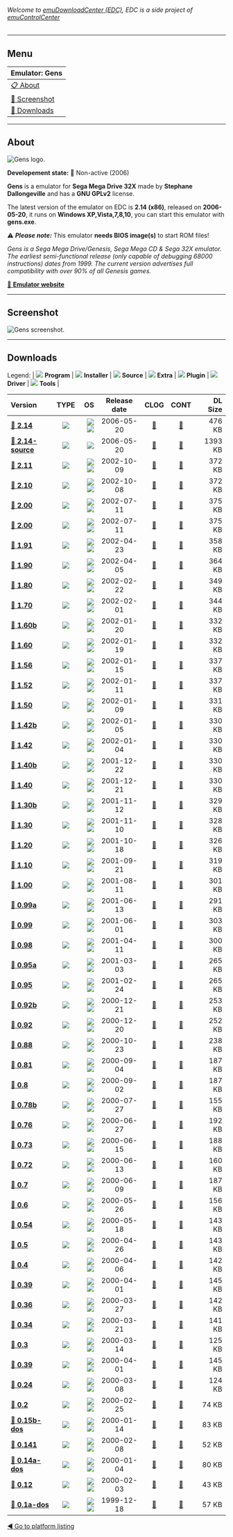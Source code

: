 ###### Welcome to [emuDownloadCenter (EDC)](https://github.com/PhoenixInteractiveNL/emuDownloadCenter/wiki/), EDC is a side project of [emuControlCenter](https://github.com/PhoenixInteractiveNL/emuControlCenter/wiki/)
***
## Menu
| **Emulator: Gens** |
|:---------|
| [:clipboard: About](#about) |
| [:sunrise: Screenshot](#screenshot) |
| [:floppy_disk: Downloads](#downloads) |
***
## About
![](https://github.com/PhoenixInteractiveNL/emuDownloadCenter/wiki/images_emulator/gens_logo_200.jpg "Gens logo.")

**Developement state:** :red_circle: Non-active (2006)

**Gens** is a emulator for **Sega Mega Drive 32X** made by **Stephane Dallongeville** and has a **GNU GPLv2** license.

The latest version of the emulator on EDC is **2.14 (x86)**, released on **2006-05-20**, it runs on **Windows XP,Vista,7,8,10**, you can start this emulator with **gens.exe**.

:warning: _**Please note:**_ This emulator **needs BIOS image(s)** to start ROM files!

_Gens is a Sega Mega Drive/Genesis, Sega Mega CD & Sega 32X emulator. The earliest semi-functional release (only capable of debugging 68000 instructions) dates from 1999. The current version advertises full compatibility with over 90% of all Genesis games._

[:link: **Emulator website**](http://gens.me)
***
## Screenshot
![](https://raw.githubusercontent.com/PhoenixInteractiveNL/emuDownloadCenter/master/hooks/gens/emulator_screen_01.jpg "Gens screenshot.")
***
## Downloads
Legend:
| ![](https://raw.githubusercontent.com/wiki/PhoenixInteractiveNL/emuDownloadCenter/images_misc/icon_program_24.png) **Program** | 
![](https://raw.githubusercontent.com/wiki/PhoenixInteractiveNL/emuDownloadCenter/images_misc/icon_installer_24.png) **Installer** | 
![](https://raw.githubusercontent.com/wiki/PhoenixInteractiveNL/emuDownloadCenter/images_misc/icon_source_code_24.png) **Source** | 
![](https://raw.githubusercontent.com/wiki/PhoenixInteractiveNL/emuDownloadCenter/images_misc/icon_extra_24.png) **Extra** | 
![](https://raw.githubusercontent.com/wiki/PhoenixInteractiveNL/emuDownloadCenter/images_misc/icon_plugin_24.png) **Plugin** | 
![](https://raw.githubusercontent.com/wiki/PhoenixInteractiveNL/emuDownloadCenter/images_misc/icon_driver_24.png) **Driver** | 
![](https://raw.githubusercontent.com/wiki/PhoenixInteractiveNL/emuDownloadCenter/images_misc/icon_tools_24.png) **Tools** | 
 
| Version | TYPE | OS | Release date | CLOG | CONT | DL Size |
|:--------|:----:|---:|:------------:|:----:|:----:|--------:|
| [:floppy_disk: **2.14**](https://github.com/PhoenixInteractiveNL/edc-repo0001/raw/master/gens/2.14.7z) | ![](https://raw.githubusercontent.com/wiki/PhoenixInteractiveNL/emuDownloadCenter/images_misc/icon_program_24.png) | ![](https://raw.githubusercontent.com/wiki/PhoenixInteractiveNL/emuDownloadCenter/images_misc/logo_windows_24.png)![](https://raw.githubusercontent.com/wiki/PhoenixInteractiveNL/emuDownloadCenter/images_misc/icon_32-bit_24.png) | 2006-05-20 | [:page_facing_up:](https://github.com/PhoenixInteractiveNL/edc-repo0001/blob/master/gens/2.14_changelog.txt) | [:mag_right:](https://github.com/PhoenixInteractiveNL/edc-repo0001/blob/master/gens/2.14_contents.txt) | 476 KB |
| [:floppy_disk: **2.14-source**](https://github.com/PhoenixInteractiveNL/edc-repo0007/raw/master/gens/2.14-source.7z) | ![](https://raw.githubusercontent.com/wiki/PhoenixInteractiveNL/emuDownloadCenter/images_misc/icon_source_code_24.png) | ![](https://raw.githubusercontent.com/wiki/PhoenixInteractiveNL/emuDownloadCenter/images_misc/icon_32-bit_24.png) | 2006-05-20 | [:page_facing_up:](https://github.com/PhoenixInteractiveNL/edc-repo0007/blob/master/gens/2.14-source_changelog.txt) | [:mag_right:](https://github.com/PhoenixInteractiveNL/edc-repo0007/blob/master/gens/2.14-source_contents.txt) | 1393 KB |
| [:floppy_disk: **2.11**](https://github.com/PhoenixInteractiveNL/edc-repo0007/raw/master/gens/2.11.7z) | ![](https://raw.githubusercontent.com/wiki/PhoenixInteractiveNL/emuDownloadCenter/images_misc/icon_program_24.png) | ![](https://raw.githubusercontent.com/wiki/PhoenixInteractiveNL/emuDownloadCenter/images_misc/logo_windows_24.png)![](https://raw.githubusercontent.com/wiki/PhoenixInteractiveNL/emuDownloadCenter/images_misc/icon_32-bit_24.png) | 2002-10-09 | [:page_facing_up:](https://github.com/PhoenixInteractiveNL/edc-repo0007/blob/master/gens/2.11_changelog.txt) | [:mag_right:](https://github.com/PhoenixInteractiveNL/edc-repo0007/blob/master/gens/2.11_contents.txt) | 372 KB |
| [:floppy_disk: **2.10**](https://github.com/PhoenixInteractiveNL/edc-repo0007/raw/master/gens/2.10.7z) | ![](https://raw.githubusercontent.com/wiki/PhoenixInteractiveNL/emuDownloadCenter/images_misc/icon_program_24.png) | ![](https://raw.githubusercontent.com/wiki/PhoenixInteractiveNL/emuDownloadCenter/images_misc/logo_windows_24.png)![](https://raw.githubusercontent.com/wiki/PhoenixInteractiveNL/emuDownloadCenter/images_misc/icon_32-bit_24.png) | 2002-10-08 | [:page_facing_up:](https://github.com/PhoenixInteractiveNL/edc-repo0007/blob/master/gens/2.10_changelog.txt) | [:mag_right:](https://github.com/PhoenixInteractiveNL/edc-repo0007/blob/master/gens/2.10_contents.txt) | 372 KB |
| [:floppy_disk: **2.00**](https://github.com/PhoenixInteractiveNL/edc-repo0007/raw/master/gens/2.00.7z) | ![](https://raw.githubusercontent.com/wiki/PhoenixInteractiveNL/emuDownloadCenter/images_misc/icon_program_24.png) | ![](https://raw.githubusercontent.com/wiki/PhoenixInteractiveNL/emuDownloadCenter/images_misc/logo_windows_24.png)![](https://raw.githubusercontent.com/wiki/PhoenixInteractiveNL/emuDownloadCenter/images_misc/icon_32-bit_24.png) | 2002-07-11 | [:page_facing_up:](https://github.com/PhoenixInteractiveNL/edc-repo0007/blob/master/gens/2.00_changelog.txt) | [:mag_right:](https://github.com/PhoenixInteractiveNL/edc-repo0007/blob/master/gens/2.00_contents.txt) | 375 KB |
| [:floppy_disk: **2.00**](https://github.com/PhoenixInteractiveNL/edc-repo0007/raw/master/gens/2.00.7z) | ![](https://raw.githubusercontent.com/wiki/PhoenixInteractiveNL/emuDownloadCenter/images_misc/icon_program_24.png) | ![](https://raw.githubusercontent.com/wiki/PhoenixInteractiveNL/emuDownloadCenter/images_misc/logo_windows_24.png)![](https://raw.githubusercontent.com/wiki/PhoenixInteractiveNL/emuDownloadCenter/images_misc/icon_32-bit_24.png) | 2002-07-11 | [:page_facing_up:](https://github.com/PhoenixInteractiveNL/edc-repo0007/blob/master/gens/2.00_changelog.txt) | [:mag_right:](https://github.com/PhoenixInteractiveNL/edc-repo0007/blob/master/gens/2.00_contents.txt) | 375 KB |
| [:floppy_disk: **1.91**](https://github.com/PhoenixInteractiveNL/edc-repo0007/raw/master/gens/1.91.7z) | ![](https://raw.githubusercontent.com/wiki/PhoenixInteractiveNL/emuDownloadCenter/images_misc/icon_program_24.png) | ![](https://raw.githubusercontent.com/wiki/PhoenixInteractiveNL/emuDownloadCenter/images_misc/logo_windows_24.png)![](https://raw.githubusercontent.com/wiki/PhoenixInteractiveNL/emuDownloadCenter/images_misc/icon_32-bit_24.png) | 2002-04-23 | [:page_facing_up:](https://github.com/PhoenixInteractiveNL/edc-repo0007/blob/master/gens/1.91_changelog.txt) | [:mag_right:](https://github.com/PhoenixInteractiveNL/edc-repo0007/blob/master/gens/1.91_contents.txt) | 358 KB |
| [:floppy_disk: **1.90**](https://github.com/PhoenixInteractiveNL/edc-repo0007/raw/master/gens/1.90.7z) | ![](https://raw.githubusercontent.com/wiki/PhoenixInteractiveNL/emuDownloadCenter/images_misc/icon_program_24.png) | ![](https://raw.githubusercontent.com/wiki/PhoenixInteractiveNL/emuDownloadCenter/images_misc/logo_windows_24.png)![](https://raw.githubusercontent.com/wiki/PhoenixInteractiveNL/emuDownloadCenter/images_misc/icon_32-bit_24.png) | 2002-04-05 | [:page_facing_up:](https://github.com/PhoenixInteractiveNL/edc-repo0007/blob/master/gens/1.90_changelog.txt) | [:mag_right:](https://github.com/PhoenixInteractiveNL/edc-repo0007/blob/master/gens/1.90_contents.txt) | 364 KB |
| [:floppy_disk: **1.80**](https://github.com/PhoenixInteractiveNL/edc-repo0007/raw/master/gens/1.80.7z) | ![](https://raw.githubusercontent.com/wiki/PhoenixInteractiveNL/emuDownloadCenter/images_misc/icon_program_24.png) | ![](https://raw.githubusercontent.com/wiki/PhoenixInteractiveNL/emuDownloadCenter/images_misc/logo_windows_24.png)![](https://raw.githubusercontent.com/wiki/PhoenixInteractiveNL/emuDownloadCenter/images_misc/icon_32-bit_24.png) | 2002-02-22 | [:page_facing_up:](https://github.com/PhoenixInteractiveNL/edc-repo0007/blob/master/gens/1.80_changelog.txt) | [:mag_right:](https://github.com/PhoenixInteractiveNL/edc-repo0007/blob/master/gens/1.80_contents.txt) | 349 KB |
| [:floppy_disk: **1.70**](https://github.com/PhoenixInteractiveNL/edc-repo0007/raw/master/gens/1.70.7z) | ![](https://raw.githubusercontent.com/wiki/PhoenixInteractiveNL/emuDownloadCenter/images_misc/icon_program_24.png) | ![](https://raw.githubusercontent.com/wiki/PhoenixInteractiveNL/emuDownloadCenter/images_misc/logo_windows_24.png)![](https://raw.githubusercontent.com/wiki/PhoenixInteractiveNL/emuDownloadCenter/images_misc/icon_32-bit_24.png) | 2002-02-01 | [:page_facing_up:](https://github.com/PhoenixInteractiveNL/edc-repo0007/blob/master/gens/1.70_changelog.txt) | [:mag_right:](https://github.com/PhoenixInteractiveNL/edc-repo0007/blob/master/gens/1.70_contents.txt) | 344 KB |
| [:floppy_disk: **1.60b**](https://github.com/PhoenixInteractiveNL/edc-repo0007/raw/master/gens/1.60b.7z) | ![](https://raw.githubusercontent.com/wiki/PhoenixInteractiveNL/emuDownloadCenter/images_misc/icon_program_24.png) | ![](https://raw.githubusercontent.com/wiki/PhoenixInteractiveNL/emuDownloadCenter/images_misc/logo_windows_24.png)![](https://raw.githubusercontent.com/wiki/PhoenixInteractiveNL/emuDownloadCenter/images_misc/icon_32-bit_24.png) | 2002-01-20 | [:page_facing_up:](https://github.com/PhoenixInteractiveNL/edc-repo0007/blob/master/gens/1.60b_changelog.txt) | [:mag_right:](https://github.com/PhoenixInteractiveNL/edc-repo0007/blob/master/gens/1.60b_contents.txt) | 332 KB |
| [:floppy_disk: **1.60**](https://github.com/PhoenixInteractiveNL/edc-repo0007/raw/master/gens/1.60.7z) | ![](https://raw.githubusercontent.com/wiki/PhoenixInteractiveNL/emuDownloadCenter/images_misc/icon_program_24.png) | ![](https://raw.githubusercontent.com/wiki/PhoenixInteractiveNL/emuDownloadCenter/images_misc/logo_windows_24.png)![](https://raw.githubusercontent.com/wiki/PhoenixInteractiveNL/emuDownloadCenter/images_misc/icon_32-bit_24.png) | 2002-01-19 | [:page_facing_up:](https://github.com/PhoenixInteractiveNL/edc-repo0007/blob/master/gens/1.60_changelog.txt) | [:mag_right:](https://github.com/PhoenixInteractiveNL/edc-repo0007/blob/master/gens/1.60_contents.txt) | 332 KB |
| [:floppy_disk: **1.56**](https://github.com/PhoenixInteractiveNL/edc-repo0007/raw/master/gens/1.56.7z) | ![](https://raw.githubusercontent.com/wiki/PhoenixInteractiveNL/emuDownloadCenter/images_misc/icon_program_24.png) | ![](https://raw.githubusercontent.com/wiki/PhoenixInteractiveNL/emuDownloadCenter/images_misc/logo_windows_24.png)![](https://raw.githubusercontent.com/wiki/PhoenixInteractiveNL/emuDownloadCenter/images_misc/icon_32-bit_24.png) | 2002-01-15 | [:page_facing_up:](https://github.com/PhoenixInteractiveNL/edc-repo0007/blob/master/gens/1.56_changelog.txt) | [:mag_right:](https://github.com/PhoenixInteractiveNL/edc-repo0007/blob/master/gens/1.56_contents.txt) | 337 KB |
| [:floppy_disk: **1.52**](https://github.com/PhoenixInteractiveNL/edc-repo0007/raw/master/gens/1.52.7z) | ![](https://raw.githubusercontent.com/wiki/PhoenixInteractiveNL/emuDownloadCenter/images_misc/icon_program_24.png) | ![](https://raw.githubusercontent.com/wiki/PhoenixInteractiveNL/emuDownloadCenter/images_misc/logo_windows_24.png)![](https://raw.githubusercontent.com/wiki/PhoenixInteractiveNL/emuDownloadCenter/images_misc/icon_32-bit_24.png) | 2002-01-11 | [:page_facing_up:](https://github.com/PhoenixInteractiveNL/edc-repo0007/blob/master/gens/1.52_changelog.txt) | [:mag_right:](https://github.com/PhoenixInteractiveNL/edc-repo0007/blob/master/gens/1.52_contents.txt) | 337 KB |
| [:floppy_disk: **1.50**](https://github.com/PhoenixInteractiveNL/edc-repo0007/raw/master/gens/1.50.7z) | ![](https://raw.githubusercontent.com/wiki/PhoenixInteractiveNL/emuDownloadCenter/images_misc/icon_program_24.png) | ![](https://raw.githubusercontent.com/wiki/PhoenixInteractiveNL/emuDownloadCenter/images_misc/logo_windows_24.png)![](https://raw.githubusercontent.com/wiki/PhoenixInteractiveNL/emuDownloadCenter/images_misc/icon_32-bit_24.png) | 2002-01-09 | [:page_facing_up:](https://github.com/PhoenixInteractiveNL/edc-repo0007/blob/master/gens/1.50_changelog.txt) | [:mag_right:](https://github.com/PhoenixInteractiveNL/edc-repo0007/blob/master/gens/1.50_contents.txt) | 331 KB |
| [:floppy_disk: **1.42b**](https://github.com/PhoenixInteractiveNL/edc-repo0007/raw/master/gens/1.42b.7z) | ![](https://raw.githubusercontent.com/wiki/PhoenixInteractiveNL/emuDownloadCenter/images_misc/icon_program_24.png) | ![](https://raw.githubusercontent.com/wiki/PhoenixInteractiveNL/emuDownloadCenter/images_misc/logo_windows_24.png)![](https://raw.githubusercontent.com/wiki/PhoenixInteractiveNL/emuDownloadCenter/images_misc/icon_32-bit_24.png) | 2002-01-05 | [:page_facing_up:](https://github.com/PhoenixInteractiveNL/edc-repo0007/blob/master/gens/1.42b_changelog.txt) | [:mag_right:](https://github.com/PhoenixInteractiveNL/edc-repo0007/blob/master/gens/1.42b_contents.txt) | 330 KB |
| [:floppy_disk: **1.42**](https://github.com/PhoenixInteractiveNL/edc-repo0007/raw/master/gens/1.42.7z) | ![](https://raw.githubusercontent.com/wiki/PhoenixInteractiveNL/emuDownloadCenter/images_misc/icon_program_24.png) | ![](https://raw.githubusercontent.com/wiki/PhoenixInteractiveNL/emuDownloadCenter/images_misc/logo_windows_24.png)![](https://raw.githubusercontent.com/wiki/PhoenixInteractiveNL/emuDownloadCenter/images_misc/icon_32-bit_24.png) | 2002-01-04 | [:page_facing_up:](https://github.com/PhoenixInteractiveNL/edc-repo0007/blob/master/gens/1.42_changelog.txt) | [:mag_right:](https://github.com/PhoenixInteractiveNL/edc-repo0007/blob/master/gens/1.42_contents.txt) | 330 KB |
| [:floppy_disk: **1.40b**](https://github.com/PhoenixInteractiveNL/edc-repo0007/raw/master/gens/1.40b.7z) | ![](https://raw.githubusercontent.com/wiki/PhoenixInteractiveNL/emuDownloadCenter/images_misc/icon_program_24.png) | ![](https://raw.githubusercontent.com/wiki/PhoenixInteractiveNL/emuDownloadCenter/images_misc/logo_windows_24.png)![](https://raw.githubusercontent.com/wiki/PhoenixInteractiveNL/emuDownloadCenter/images_misc/icon_32-bit_24.png) | 2001-12-22 | [:page_facing_up:](https://github.com/PhoenixInteractiveNL/edc-repo0007/blob/master/gens/1.40b_changelog.txt) | [:mag_right:](https://github.com/PhoenixInteractiveNL/edc-repo0007/blob/master/gens/1.40b_contents.txt) | 330 KB |
| [:floppy_disk: **1.40**](https://github.com/PhoenixInteractiveNL/edc-repo0007/raw/master/gens/1.40.7z) | ![](https://raw.githubusercontent.com/wiki/PhoenixInteractiveNL/emuDownloadCenter/images_misc/icon_program_24.png) | ![](https://raw.githubusercontent.com/wiki/PhoenixInteractiveNL/emuDownloadCenter/images_misc/logo_windows_24.png)![](https://raw.githubusercontent.com/wiki/PhoenixInteractiveNL/emuDownloadCenter/images_misc/icon_32-bit_24.png) | 2001-12-21 | [:page_facing_up:](https://github.com/PhoenixInteractiveNL/edc-repo0007/blob/master/gens/1.40_changelog.txt) | [:mag_right:](https://github.com/PhoenixInteractiveNL/edc-repo0007/blob/master/gens/1.40_contents.txt) | 330 KB |
| [:floppy_disk: **1.30b**](https://github.com/PhoenixInteractiveNL/edc-repo0007/raw/master/gens/1.30b.7z) | ![](https://raw.githubusercontent.com/wiki/PhoenixInteractiveNL/emuDownloadCenter/images_misc/icon_program_24.png) | ![](https://raw.githubusercontent.com/wiki/PhoenixInteractiveNL/emuDownloadCenter/images_misc/logo_windows_24.png)![](https://raw.githubusercontent.com/wiki/PhoenixInteractiveNL/emuDownloadCenter/images_misc/icon_32-bit_24.png) | 2001-11-12 | [:page_facing_up:](https://github.com/PhoenixInteractiveNL/edc-repo0007/blob/master/gens/1.30b_changelog.txt) | [:mag_right:](https://github.com/PhoenixInteractiveNL/edc-repo0007/blob/master/gens/1.30b_contents.txt) | 329 KB |
| [:floppy_disk: **1.30**](https://github.com/PhoenixInteractiveNL/edc-repo0007/raw/master/gens/1.30.7z) | ![](https://raw.githubusercontent.com/wiki/PhoenixInteractiveNL/emuDownloadCenter/images_misc/icon_program_24.png) | ![](https://raw.githubusercontent.com/wiki/PhoenixInteractiveNL/emuDownloadCenter/images_misc/logo_windows_24.png)![](https://raw.githubusercontent.com/wiki/PhoenixInteractiveNL/emuDownloadCenter/images_misc/icon_32-bit_24.png) | 2001-11-10 | [:page_facing_up:](https://github.com/PhoenixInteractiveNL/edc-repo0007/blob/master/gens/1.30_changelog.txt) | [:mag_right:](https://github.com/PhoenixInteractiveNL/edc-repo0007/blob/master/gens/1.30_contents.txt) | 328 KB |
| [:floppy_disk: **1.20**](https://github.com/PhoenixInteractiveNL/edc-repo0007/raw/master/gens/1.20.7z) | ![](https://raw.githubusercontent.com/wiki/PhoenixInteractiveNL/emuDownloadCenter/images_misc/icon_program_24.png) | ![](https://raw.githubusercontent.com/wiki/PhoenixInteractiveNL/emuDownloadCenter/images_misc/logo_windows_24.png)![](https://raw.githubusercontent.com/wiki/PhoenixInteractiveNL/emuDownloadCenter/images_misc/icon_32-bit_24.png) | 2001-10-18 | [:page_facing_up:](https://github.com/PhoenixInteractiveNL/edc-repo0007/blob/master/gens/1.20_changelog.txt) | [:mag_right:](https://github.com/PhoenixInteractiveNL/edc-repo0007/blob/master/gens/1.20_contents.txt) | 326 KB |
| [:floppy_disk: **1.10**](https://github.com/PhoenixInteractiveNL/edc-repo0007/raw/master/gens/1.10.7z) | ![](https://raw.githubusercontent.com/wiki/PhoenixInteractiveNL/emuDownloadCenter/images_misc/icon_program_24.png) | ![](https://raw.githubusercontent.com/wiki/PhoenixInteractiveNL/emuDownloadCenter/images_misc/logo_windows_24.png)![](https://raw.githubusercontent.com/wiki/PhoenixInteractiveNL/emuDownloadCenter/images_misc/icon_32-bit_24.png) | 2001-09-21 | [:page_facing_up:](https://github.com/PhoenixInteractiveNL/edc-repo0007/blob/master/gens/1.10_changelog.txt) | [:mag_right:](https://github.com/PhoenixInteractiveNL/edc-repo0007/blob/master/gens/1.10_contents.txt) | 319 KB |
| [:floppy_disk: **1.00**](https://github.com/PhoenixInteractiveNL/edc-repo0007/raw/master/gens/1.00.7z) | ![](https://raw.githubusercontent.com/wiki/PhoenixInteractiveNL/emuDownloadCenter/images_misc/icon_program_24.png) | ![](https://raw.githubusercontent.com/wiki/PhoenixInteractiveNL/emuDownloadCenter/images_misc/logo_windows_24.png)![](https://raw.githubusercontent.com/wiki/PhoenixInteractiveNL/emuDownloadCenter/images_misc/icon_32-bit_24.png) | 2001-08-11 | [:page_facing_up:](https://github.com/PhoenixInteractiveNL/edc-repo0007/blob/master/gens/1.00_changelog.txt) | [:mag_right:](https://github.com/PhoenixInteractiveNL/edc-repo0007/blob/master/gens/1.00_contents.txt) | 301 KB |
| [:floppy_disk: **0.99a**](https://github.com/PhoenixInteractiveNL/edc-repo0007/raw/master/gens/0.99a.7z) | ![](https://raw.githubusercontent.com/wiki/PhoenixInteractiveNL/emuDownloadCenter/images_misc/icon_program_24.png) | ![](https://raw.githubusercontent.com/wiki/PhoenixInteractiveNL/emuDownloadCenter/images_misc/logo_windows_24.png)![](https://raw.githubusercontent.com/wiki/PhoenixInteractiveNL/emuDownloadCenter/images_misc/icon_32-bit_24.png) | 2001-06-13 | [:page_facing_up:](https://github.com/PhoenixInteractiveNL/edc-repo0007/blob/master/gens/0.99a_changelog.txt) | [:mag_right:](https://github.com/PhoenixInteractiveNL/edc-repo0007/blob/master/gens/0.99a_contents.txt) | 291 KB |
| [:floppy_disk: **0.99**](https://github.com/PhoenixInteractiveNL/edc-repo0007/raw/master/gens/0.99.7z) | ![](https://raw.githubusercontent.com/wiki/PhoenixInteractiveNL/emuDownloadCenter/images_misc/icon_program_24.png) | ![](https://raw.githubusercontent.com/wiki/PhoenixInteractiveNL/emuDownloadCenter/images_misc/logo_windows_24.png)![](https://raw.githubusercontent.com/wiki/PhoenixInteractiveNL/emuDownloadCenter/images_misc/icon_32-bit_24.png) | 2001-06-01 | [:page_facing_up:](https://github.com/PhoenixInteractiveNL/edc-repo0007/blob/master/gens/0.99_changelog.txt) | [:mag_right:](https://github.com/PhoenixInteractiveNL/edc-repo0007/blob/master/gens/0.99_contents.txt) | 303 KB |
| [:floppy_disk: **0.98**](https://github.com/PhoenixInteractiveNL/edc-repo0007/raw/master/gens/0.98.7z) | ![](https://raw.githubusercontent.com/wiki/PhoenixInteractiveNL/emuDownloadCenter/images_misc/icon_program_24.png) | ![](https://raw.githubusercontent.com/wiki/PhoenixInteractiveNL/emuDownloadCenter/images_misc/logo_windows_24.png)![](https://raw.githubusercontent.com/wiki/PhoenixInteractiveNL/emuDownloadCenter/images_misc/icon_32-bit_24.png) | 2001-04-11 | [:page_facing_up:](https://github.com/PhoenixInteractiveNL/edc-repo0007/blob/master/gens/0.98_changelog.txt) | [:mag_right:](https://github.com/PhoenixInteractiveNL/edc-repo0007/blob/master/gens/0.98_contents.txt) | 300 KB |
| [:floppy_disk: **0.95a**](https://github.com/PhoenixInteractiveNL/edc-repo0007/raw/master/gens/0.95a.7z) | ![](https://raw.githubusercontent.com/wiki/PhoenixInteractiveNL/emuDownloadCenter/images_misc/icon_program_24.png) | ![](https://raw.githubusercontent.com/wiki/PhoenixInteractiveNL/emuDownloadCenter/images_misc/logo_windows_24.png)![](https://raw.githubusercontent.com/wiki/PhoenixInteractiveNL/emuDownloadCenter/images_misc/icon_32-bit_24.png) | 2001-03-03 | [:page_facing_up:](https://github.com/PhoenixInteractiveNL/edc-repo0007/blob/master/gens/0.95a_changelog.txt) | [:mag_right:](https://github.com/PhoenixInteractiveNL/edc-repo0007/blob/master/gens/0.95a_contents.txt) | 265 KB |
| [:floppy_disk: **0.95**](https://github.com/PhoenixInteractiveNL/edc-repo0007/raw/master/gens/0.95.7z) | ![](https://raw.githubusercontent.com/wiki/PhoenixInteractiveNL/emuDownloadCenter/images_misc/icon_program_24.png) | ![](https://raw.githubusercontent.com/wiki/PhoenixInteractiveNL/emuDownloadCenter/images_misc/logo_windows_24.png)![](https://raw.githubusercontent.com/wiki/PhoenixInteractiveNL/emuDownloadCenter/images_misc/icon_32-bit_24.png) | 2001-02-24 | [:page_facing_up:](https://github.com/PhoenixInteractiveNL/edc-repo0007/blob/master/gens/0.95_changelog.txt) | [:mag_right:](https://github.com/PhoenixInteractiveNL/edc-repo0007/blob/master/gens/0.95_contents.txt) | 265 KB |
| [:floppy_disk: **0.92b**](https://github.com/PhoenixInteractiveNL/edc-repo0007/raw/master/gens/0.92b.7z) | ![](https://raw.githubusercontent.com/wiki/PhoenixInteractiveNL/emuDownloadCenter/images_misc/icon_program_24.png) | ![](https://raw.githubusercontent.com/wiki/PhoenixInteractiveNL/emuDownloadCenter/images_misc/logo_windows_24.png)![](https://raw.githubusercontent.com/wiki/PhoenixInteractiveNL/emuDownloadCenter/images_misc/icon_32-bit_24.png) | 2000-12-21 | [:page_facing_up:](https://github.com/PhoenixInteractiveNL/edc-repo0007/blob/master/gens/0.92b_changelog.txt) | [:mag_right:](https://github.com/PhoenixInteractiveNL/edc-repo0007/blob/master/gens/0.92b_contents.txt) | 253 KB |
| [:floppy_disk: **0.92**](https://github.com/PhoenixInteractiveNL/edc-repo0007/raw/master/gens/0.92.7z) | ![](https://raw.githubusercontent.com/wiki/PhoenixInteractiveNL/emuDownloadCenter/images_misc/icon_program_24.png) | ![](https://raw.githubusercontent.com/wiki/PhoenixInteractiveNL/emuDownloadCenter/images_misc/logo_windows_24.png)![](https://raw.githubusercontent.com/wiki/PhoenixInteractiveNL/emuDownloadCenter/images_misc/icon_32-bit_24.png) | 2000-12-20 | [:page_facing_up:](https://github.com/PhoenixInteractiveNL/edc-repo0007/blob/master/gens/0.92_changelog.txt) | [:mag_right:](https://github.com/PhoenixInteractiveNL/edc-repo0007/blob/master/gens/0.92_contents.txt) | 252 KB |
| [:floppy_disk: **0.88**](https://github.com/PhoenixInteractiveNL/edc-repo0007/raw/master/gens/0.88.7z) | ![](https://raw.githubusercontent.com/wiki/PhoenixInteractiveNL/emuDownloadCenter/images_misc/icon_program_24.png) | ![](https://raw.githubusercontent.com/wiki/PhoenixInteractiveNL/emuDownloadCenter/images_misc/logo_windows_24.png)![](https://raw.githubusercontent.com/wiki/PhoenixInteractiveNL/emuDownloadCenter/images_misc/icon_32-bit_24.png) | 2000-10-23 | [:page_facing_up:](https://github.com/PhoenixInteractiveNL/edc-repo0007/blob/master/gens/0.88_changelog.txt) | [:mag_right:](https://github.com/PhoenixInteractiveNL/edc-repo0007/blob/master/gens/0.88_contents.txt) | 238 KB |
| [:floppy_disk: **0.81**](https://github.com/PhoenixInteractiveNL/edc-repo0007/raw/master/gens/0.81.7z) | ![](https://raw.githubusercontent.com/wiki/PhoenixInteractiveNL/emuDownloadCenter/images_misc/icon_program_24.png) | ![](https://raw.githubusercontent.com/wiki/PhoenixInteractiveNL/emuDownloadCenter/images_misc/logo_windows_24.png)![](https://raw.githubusercontent.com/wiki/PhoenixInteractiveNL/emuDownloadCenter/images_misc/icon_32-bit_24.png) | 2000-09-04 | [:page_facing_up:](https://github.com/PhoenixInteractiveNL/edc-repo0007/blob/master/gens/0.81_changelog.txt) | [:mag_right:](https://github.com/PhoenixInteractiveNL/edc-repo0007/blob/master/gens/0.81_contents.txt) | 187 KB |
| [:floppy_disk: **0.8**](https://github.com/PhoenixInteractiveNL/edc-repo0007/raw/master/gens/0.8.7z) | ![](https://raw.githubusercontent.com/wiki/PhoenixInteractiveNL/emuDownloadCenter/images_misc/icon_program_24.png) | ![](https://raw.githubusercontent.com/wiki/PhoenixInteractiveNL/emuDownloadCenter/images_misc/logo_windows_24.png)![](https://raw.githubusercontent.com/wiki/PhoenixInteractiveNL/emuDownloadCenter/images_misc/icon_32-bit_24.png) | 2000-09-02 | [:page_facing_up:](https://github.com/PhoenixInteractiveNL/edc-repo0007/blob/master/gens/0.8_changelog.txt) | [:mag_right:](https://github.com/PhoenixInteractiveNL/edc-repo0007/blob/master/gens/0.8_contents.txt) | 187 KB |
| [:floppy_disk: **0.78b**](https://github.com/PhoenixInteractiveNL/edc-repo0007/raw/master/gens/0.78b.7z) | ![](https://raw.githubusercontent.com/wiki/PhoenixInteractiveNL/emuDownloadCenter/images_misc/icon_program_24.png) | ![](https://raw.githubusercontent.com/wiki/PhoenixInteractiveNL/emuDownloadCenter/images_misc/logo_windows_24.png)![](https://raw.githubusercontent.com/wiki/PhoenixInteractiveNL/emuDownloadCenter/images_misc/icon_32-bit_24.png) | 2000-07-27 | [:page_facing_up:](https://github.com/PhoenixInteractiveNL/edc-repo0007/blob/master/gens/0.78b_changelog.txt) | [:mag_right:](https://github.com/PhoenixInteractiveNL/edc-repo0007/blob/master/gens/0.78b_contents.txt) | 155 KB |
| [:floppy_disk: **0.76**](https://github.com/PhoenixInteractiveNL/edc-repo0007/raw/master/gens/0.76.7z) | ![](https://raw.githubusercontent.com/wiki/PhoenixInteractiveNL/emuDownloadCenter/images_misc/icon_program_24.png) | ![](https://raw.githubusercontent.com/wiki/PhoenixInteractiveNL/emuDownloadCenter/images_misc/logo_windows_24.png)![](https://raw.githubusercontent.com/wiki/PhoenixInteractiveNL/emuDownloadCenter/images_misc/icon_32-bit_24.png) | 2000-06-27 | [:page_facing_up:](https://github.com/PhoenixInteractiveNL/edc-repo0007/blob/master/gens/0.76_changelog.txt) | [:mag_right:](https://github.com/PhoenixInteractiveNL/edc-repo0007/blob/master/gens/0.76_contents.txt) | 192 KB |
| [:floppy_disk: **0.73**](https://github.com/PhoenixInteractiveNL/edc-repo0007/raw/master/gens/0.73.7z) | ![](https://raw.githubusercontent.com/wiki/PhoenixInteractiveNL/emuDownloadCenter/images_misc/icon_program_24.png) | ![](https://raw.githubusercontent.com/wiki/PhoenixInteractiveNL/emuDownloadCenter/images_misc/logo_windows_24.png)![](https://raw.githubusercontent.com/wiki/PhoenixInteractiveNL/emuDownloadCenter/images_misc/icon_32-bit_24.png) | 2000-06-15 | [:page_facing_up:](https://github.com/PhoenixInteractiveNL/edc-repo0007/blob/master/gens/0.73_changelog.txt) | [:mag_right:](https://github.com/PhoenixInteractiveNL/edc-repo0007/blob/master/gens/0.73_contents.txt) | 188 KB |
| [:floppy_disk: **0.72**](https://github.com/PhoenixInteractiveNL/edc-repo0007/raw/master/gens/0.72.7z) | ![](https://raw.githubusercontent.com/wiki/PhoenixInteractiveNL/emuDownloadCenter/images_misc/icon_program_24.png) | ![](https://raw.githubusercontent.com/wiki/PhoenixInteractiveNL/emuDownloadCenter/images_misc/logo_windows_24.png)![](https://raw.githubusercontent.com/wiki/PhoenixInteractiveNL/emuDownloadCenter/images_misc/icon_32-bit_24.png) | 2000-06-13 | [:page_facing_up:](https://github.com/PhoenixInteractiveNL/edc-repo0007/blob/master/gens/0.72_changelog.txt) | [:mag_right:](https://github.com/PhoenixInteractiveNL/edc-repo0007/blob/master/gens/0.72_contents.txt) | 160 KB |
| [:floppy_disk: **0.7**](https://github.com/PhoenixInteractiveNL/edc-repo0007/raw/master/gens/0.7.7z) | ![](https://raw.githubusercontent.com/wiki/PhoenixInteractiveNL/emuDownloadCenter/images_misc/icon_program_24.png) | ![](https://raw.githubusercontent.com/wiki/PhoenixInteractiveNL/emuDownloadCenter/images_misc/logo_windows_24.png)![](https://raw.githubusercontent.com/wiki/PhoenixInteractiveNL/emuDownloadCenter/images_misc/icon_32-bit_24.png) | 2000-06-09 | [:page_facing_up:](https://github.com/PhoenixInteractiveNL/edc-repo0007/blob/master/gens/0.7_changelog.txt) | [:mag_right:](https://github.com/PhoenixInteractiveNL/edc-repo0007/blob/master/gens/0.7_contents.txt) | 187 KB |
| [:floppy_disk: **0.6**](https://github.com/PhoenixInteractiveNL/edc-repo0007/raw/master/gens/0.6.7z) | ![](https://raw.githubusercontent.com/wiki/PhoenixInteractiveNL/emuDownloadCenter/images_misc/icon_program_24.png) | ![](https://raw.githubusercontent.com/wiki/PhoenixInteractiveNL/emuDownloadCenter/images_misc/logo_windows_24.png)![](https://raw.githubusercontent.com/wiki/PhoenixInteractiveNL/emuDownloadCenter/images_misc/icon_32-bit_24.png) | 2000-05-26 | [:page_facing_up:](https://github.com/PhoenixInteractiveNL/edc-repo0007/blob/master/gens/0.6_changelog.txt) | [:mag_right:](https://github.com/PhoenixInteractiveNL/edc-repo0007/blob/master/gens/0.6_contents.txt) | 156 KB |
| [:floppy_disk: **0.54**](https://github.com/PhoenixInteractiveNL/edc-repo0007/raw/master/gens/0.54.7z) | ![](https://raw.githubusercontent.com/wiki/PhoenixInteractiveNL/emuDownloadCenter/images_misc/icon_program_24.png) | ![](https://raw.githubusercontent.com/wiki/PhoenixInteractiveNL/emuDownloadCenter/images_misc/logo_windows_24.png)![](https://raw.githubusercontent.com/wiki/PhoenixInteractiveNL/emuDownloadCenter/images_misc/icon_32-bit_24.png) | 2000-05-18 | [:page_facing_up:](https://github.com/PhoenixInteractiveNL/edc-repo0007/blob/master/gens/0.54_changelog.txt) | [:mag_right:](https://github.com/PhoenixInteractiveNL/edc-repo0007/blob/master/gens/0.54_contents.txt) | 143 KB |
| [:floppy_disk: **0.5**](https://github.com/PhoenixInteractiveNL/edc-repo0007/raw/master/gens/0.5.7z) | ![](https://raw.githubusercontent.com/wiki/PhoenixInteractiveNL/emuDownloadCenter/images_misc/icon_program_24.png) | ![](https://raw.githubusercontent.com/wiki/PhoenixInteractiveNL/emuDownloadCenter/images_misc/logo_windows_24.png)![](https://raw.githubusercontent.com/wiki/PhoenixInteractiveNL/emuDownloadCenter/images_misc/icon_32-bit_24.png) | 2000-04-26 | [:page_facing_up:](https://github.com/PhoenixInteractiveNL/edc-repo0007/blob/master/gens/0.5_changelog.txt) | [:mag_right:](https://github.com/PhoenixInteractiveNL/edc-repo0007/blob/master/gens/0.5_contents.txt) | 143 KB |
| [:floppy_disk: **0.4**](https://github.com/PhoenixInteractiveNL/edc-repo0007/raw/master/gens/0.4.7z) | ![](https://raw.githubusercontent.com/wiki/PhoenixInteractiveNL/emuDownloadCenter/images_misc/icon_program_24.png) | ![](https://raw.githubusercontent.com/wiki/PhoenixInteractiveNL/emuDownloadCenter/images_misc/logo_windows_24.png)![](https://raw.githubusercontent.com/wiki/PhoenixInteractiveNL/emuDownloadCenter/images_misc/icon_32-bit_24.png) | 2000-04-06 | [:page_facing_up:](https://github.com/PhoenixInteractiveNL/edc-repo0007/blob/master/gens/0.4_changelog.txt) | [:mag_right:](https://github.com/PhoenixInteractiveNL/edc-repo0007/blob/master/gens/0.4_contents.txt) | 142 KB |
| [:floppy_disk: **0.39**](https://github.com/PhoenixInteractiveNL/edc-repo0007/raw/master/gens/0.39.7z) | ![](https://raw.githubusercontent.com/wiki/PhoenixInteractiveNL/emuDownloadCenter/images_misc/icon_program_24.png) | ![](https://raw.githubusercontent.com/wiki/PhoenixInteractiveNL/emuDownloadCenter/images_misc/logo_windows_24.png)![](https://raw.githubusercontent.com/wiki/PhoenixInteractiveNL/emuDownloadCenter/images_misc/icon_32-bit_24.png) | 2000-04-01 | [:page_facing_up:](https://github.com/PhoenixInteractiveNL/edc-repo0007/blob/master/gens/0.39_changelog.txt) | [:mag_right:](https://github.com/PhoenixInteractiveNL/edc-repo0007/blob/master/gens/0.39_contents.txt) | 145 KB |
| [:floppy_disk: **0.36**](https://github.com/PhoenixInteractiveNL/edc-repo0007/raw/master/gens/0.36.7z) | ![](https://raw.githubusercontent.com/wiki/PhoenixInteractiveNL/emuDownloadCenter/images_misc/icon_program_24.png) | ![](https://raw.githubusercontent.com/wiki/PhoenixInteractiveNL/emuDownloadCenter/images_misc/logo_windows_24.png)![](https://raw.githubusercontent.com/wiki/PhoenixInteractiveNL/emuDownloadCenter/images_misc/icon_32-bit_24.png) | 2000-03-27 | [:page_facing_up:](https://github.com/PhoenixInteractiveNL/edc-repo0007/blob/master/gens/0.36_changelog.txt) | [:mag_right:](https://github.com/PhoenixInteractiveNL/edc-repo0007/blob/master/gens/0.36_contents.txt) | 142 KB |
| [:floppy_disk: **0.34**](https://github.com/PhoenixInteractiveNL/edc-repo0007/raw/master/gens/0.34.7z) | ![](https://raw.githubusercontent.com/wiki/PhoenixInteractiveNL/emuDownloadCenter/images_misc/icon_program_24.png) | ![](https://raw.githubusercontent.com/wiki/PhoenixInteractiveNL/emuDownloadCenter/images_misc/logo_windows_24.png)![](https://raw.githubusercontent.com/wiki/PhoenixInteractiveNL/emuDownloadCenter/images_misc/icon_32-bit_24.png) | 2000-03-21 | [:page_facing_up:](https://github.com/PhoenixInteractiveNL/edc-repo0007/blob/master/gens/0.34_changelog.txt) | [:mag_right:](https://github.com/PhoenixInteractiveNL/edc-repo0007/blob/master/gens/0.34_contents.txt) | 141 KB |
| [:floppy_disk: **0.3**](https://github.com/PhoenixInteractiveNL/edc-repo0007/raw/master/gens/0.3.7z) | ![](https://raw.githubusercontent.com/wiki/PhoenixInteractiveNL/emuDownloadCenter/images_misc/icon_program_24.png) | ![](https://raw.githubusercontent.com/wiki/PhoenixInteractiveNL/emuDownloadCenter/images_misc/logo_windows_24.png)![](https://raw.githubusercontent.com/wiki/PhoenixInteractiveNL/emuDownloadCenter/images_misc/icon_32-bit_24.png) | 2000-03-14 | [:page_facing_up:](https://github.com/PhoenixInteractiveNL/edc-repo0007/blob/master/gens/0.3_changelog.txt) | [:mag_right:](https://github.com/PhoenixInteractiveNL/edc-repo0007/blob/master/gens/0.3_contents.txt) | 125 KB |
| [:floppy_disk: **0.39**](https://github.com/PhoenixInteractiveNL/edc-repo0007/raw/master/gens/0.39.7z) | ![](https://raw.githubusercontent.com/wiki/PhoenixInteractiveNL/emuDownloadCenter/images_misc/icon_program_24.png) | ![](https://raw.githubusercontent.com/wiki/PhoenixInteractiveNL/emuDownloadCenter/images_misc/logo_windows_24.png)![](https://raw.githubusercontent.com/wiki/PhoenixInteractiveNL/emuDownloadCenter/images_misc/icon_32-bit_24.png) | 2000-04-01 | [:page_facing_up:](https://github.com/PhoenixInteractiveNL/edc-repo0007/blob/master/gens/0.39_changelog.txt) | [:mag_right:](https://github.com/PhoenixInteractiveNL/edc-repo0007/blob/master/gens/0.39_contents.txt) | 145 KB |
| [:floppy_disk: **0.24**](https://github.com/PhoenixInteractiveNL/edc-repo0007/raw/master/gens/0.24.7z) | ![](https://raw.githubusercontent.com/wiki/PhoenixInteractiveNL/emuDownloadCenter/images_misc/icon_program_24.png) | ![](https://raw.githubusercontent.com/wiki/PhoenixInteractiveNL/emuDownloadCenter/images_misc/logo_windows_24.png)![](https://raw.githubusercontent.com/wiki/PhoenixInteractiveNL/emuDownloadCenter/images_misc/icon_32-bit_24.png) | 2000-03-08 | [:page_facing_up:](https://github.com/PhoenixInteractiveNL/edc-repo0007/blob/master/gens/0.24_changelog.txt) | [:mag_right:](https://github.com/PhoenixInteractiveNL/edc-repo0007/blob/master/gens/0.24_contents.txt) | 124 KB |
| [:floppy_disk: **0.2**](https://github.com/PhoenixInteractiveNL/edc-repo0007/raw/master/gens/0.2.7z) | ![](https://raw.githubusercontent.com/wiki/PhoenixInteractiveNL/emuDownloadCenter/images_misc/icon_program_24.png) | ![](https://raw.githubusercontent.com/wiki/PhoenixInteractiveNL/emuDownloadCenter/images_misc/logo_windows_24.png)![](https://raw.githubusercontent.com/wiki/PhoenixInteractiveNL/emuDownloadCenter/images_misc/icon_32-bit_24.png) | 2000-02-25 | [:page_facing_up:](https://github.com/PhoenixInteractiveNL/edc-repo0007/blob/master/gens/0.2_changelog.txt) | [:mag_right:](https://github.com/PhoenixInteractiveNL/edc-repo0007/blob/master/gens/0.2_contents.txt) | 74 KB |
| [:floppy_disk: **0.15b-dos**](https://github.com/PhoenixInteractiveNL/edc-repo0007/raw/master/gens/0.15b-dos.7z) | ![](https://raw.githubusercontent.com/wiki/PhoenixInteractiveNL/emuDownloadCenter/images_misc/icon_program_24.png) | ![](https://raw.githubusercontent.com/wiki/PhoenixInteractiveNL/emuDownloadCenter/images_misc/logo_dos_24.png)![](https://raw.githubusercontent.com/wiki/PhoenixInteractiveNL/emuDownloadCenter/images_misc/icon_32-bit_24.png) | 2000-01-14 | [:page_facing_up:](https://github.com/PhoenixInteractiveNL/edc-repo0007/blob/master/gens/0.15b-dos_changelog.txt) | [:mag_right:](https://github.com/PhoenixInteractiveNL/edc-repo0007/blob/master/gens/0.15b-dos_contents.txt) | 83 KB |
| [:floppy_disk: **0.141**](https://github.com/PhoenixInteractiveNL/edc-repo0007/raw/master/gens/0.141.7z) | ![](https://raw.githubusercontent.com/wiki/PhoenixInteractiveNL/emuDownloadCenter/images_misc/icon_program_24.png) | ![](https://raw.githubusercontent.com/wiki/PhoenixInteractiveNL/emuDownloadCenter/images_misc/logo_windows_24.png)![](https://raw.githubusercontent.com/wiki/PhoenixInteractiveNL/emuDownloadCenter/images_misc/icon_32-bit_24.png) | 2000-02-08 | [:page_facing_up:](https://github.com/PhoenixInteractiveNL/edc-repo0007/blob/master/gens/0.141_changelog.txt) | [:mag_right:](https://github.com/PhoenixInteractiveNL/edc-repo0007/blob/master/gens/0.141_contents.txt) | 52 KB |
| [:floppy_disk: **0.14a-dos**](https://github.com/PhoenixInteractiveNL/edc-repo0007/raw/master/gens/0.14a-dos.7z) | ![](https://raw.githubusercontent.com/wiki/PhoenixInteractiveNL/emuDownloadCenter/images_misc/icon_program_24.png) | ![](https://raw.githubusercontent.com/wiki/PhoenixInteractiveNL/emuDownloadCenter/images_misc/logo_dos_24.png)![](https://raw.githubusercontent.com/wiki/PhoenixInteractiveNL/emuDownloadCenter/images_misc/icon_32-bit_24.png) | 2000-01-04 | [:page_facing_up:](https://github.com/PhoenixInteractiveNL/edc-repo0007/blob/master/gens/0.14a-dos_changelog.txt) | [:mag_right:](https://github.com/PhoenixInteractiveNL/edc-repo0007/blob/master/gens/0.14a-dos_contents.txt) | 80 KB |
| [:floppy_disk: **0.12**](https://github.com/PhoenixInteractiveNL/edc-repo0007/raw/master/gens/0.12.7z) | ![](https://raw.githubusercontent.com/wiki/PhoenixInteractiveNL/emuDownloadCenter/images_misc/icon_program_24.png) | ![](https://raw.githubusercontent.com/wiki/PhoenixInteractiveNL/emuDownloadCenter/images_misc/logo_windows_24.png)![](https://raw.githubusercontent.com/wiki/PhoenixInteractiveNL/emuDownloadCenter/images_misc/icon_32-bit_24.png) | 2000-02-03 | [:page_facing_up:](https://github.com/PhoenixInteractiveNL/edc-repo0007/blob/master/gens/0.12_changelog.txt) | [:mag_right:](https://github.com/PhoenixInteractiveNL/edc-repo0007/blob/master/gens/0.12_contents.txt) | 43 KB |
| [:floppy_disk: **0.1a-dos**](https://github.com/PhoenixInteractiveNL/edc-repo0007/raw/master/gens/0.1a-dos.7z) | ![](https://raw.githubusercontent.com/wiki/PhoenixInteractiveNL/emuDownloadCenter/images_misc/icon_program_24.png) | ![](https://raw.githubusercontent.com/wiki/PhoenixInteractiveNL/emuDownloadCenter/images_misc/logo_dos_24.png)![](https://raw.githubusercontent.com/wiki/PhoenixInteractiveNL/emuDownloadCenter/images_misc/icon_32-bit_24.png) | 1999-12-18 | [:page_facing_up:](https://github.com/PhoenixInteractiveNL/edc-repo0007/blob/master/gens/0.1a-dos_changelog.txt) | [:mag_right:](https://github.com/PhoenixInteractiveNL/edc-repo0007/blob/master/gens/0.1a-dos_contents.txt) | 57 KB |

[:arrow_backward: Go to platform listing](https://github.com/PhoenixInteractiveNL/emuDownloadCenter/wiki/EDC-Platform-List)
